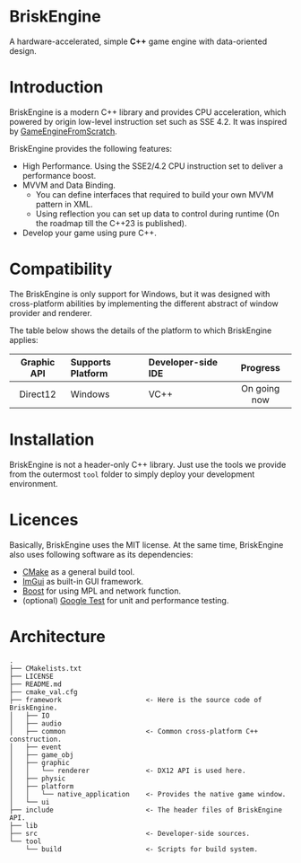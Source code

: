 # BriskEngine
A hardware-accelerated, simple **C++** game engine with data-oriented design.

# Introduction
BriskEngine is a modern C++ library and provides CPU acceleration, which powered by origin low-level instruction set such as SSE 4.2. It was inspired by [GameEngineFromScratch](https://github.com/netwarm007/GameEngineFromScratch).

BriskEngine provides the following features:
- High Performance. Using the SSE2/4.2 CPU instruction set to deliver a performance boost.
- MVVM and Data Binding.
  + You can define interfaces that required to build your own MVVM pattern in XML.
  + Using reflection you can set up data to control during runtime (On the roadmap till the C++23 is published).
- Develop your game using pure C++.

# Compatibility
The BriskEngine is only support for Windows, but it was designed with cross-platform abilities by implementing the different abstract of window provider and renderer.

The table below shows the details of the platform to which BriskEngine applies:

| Graphic API | Supports Platform                 | Developer-side IDE        |      Progress      |
|:-----------:|:----------------------------------|:--------------------------|:------------------:|
|   Direct12  | Windows                           | VC++                      |    On going now    |

# Installation
BriskEngine is not a header-only C++ library. Just use the tools we provide from the outermost `tool` folder to simply deploy your development environment.

# Licences
Basically, BriskEngine uses the MIT license. At the same time, BriskEngine also uses following software as its dependencies:
- [CMake](https://cmake.org) as a general build tool.
- [ImGui](https://github.com/ocornut/imgui) as built-in GUI framework.
- [Boost](https://www.boost.org/) for using MPL and network function.
- (optional) [Google Test](https://github.com/google/googletest) for unit and performance testing.

# Architecture
```
.	
├── CMakelists.txt
├── LICENSE
├── README.md
├── cmake_val.cfg
├── framework                     <- Here is the source code of BriskEngine.
│   ├── IO
│   ├── audio
│   ├── common                    <- Common cross-platform C++ construction.
│   ├── event
│   ├── game_obj
│   ├── graphic
│   │   └── renderer              <- DX12 API is used here.
│   ├── physic
│   ├── platform
│   │   └── native_application    <- Provides the native game window.
│   └── ui
├── include                       <- The header files of BriskEngine API.
├── lib
├── src                           <- Developer-side sources.
└── tool
    └── build                     <- Scripts for build system.
```
